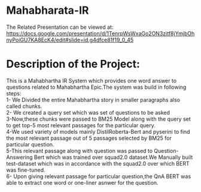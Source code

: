 # Mahabharata-IR
The Related Presentation can be viewed at: 
https://docs.google.com/presentation/d/1TenrpWsWxaGo2ON3zitf8jYmjbOhnyPoiGU7KA8EcK4/edit#slide=id.g4dfce81f19_0_45

# Description of the Project:
This is a Mahabhartha IR System which provides one word answer to questions related to Mahabhartha Epic.The system was build in following steps:<br >
 1- We Divided the entire Mahabhartha story in smaller paragraphs also called chunks.<br >
 2- We created a query set which was set of questions to be asked<br >
 3-Now,these chunks were passed to BM25 Model along with the query set to get top-5 most relevant passages for the particular query.<br >
 4-We used variety of models mainly DistilRoberta-Bert and pyserini to find the most relevant passage out of 5 passages selected by BM25 for particular question.<br >
 5-This relevant passage along with question was passed to Question-Answering Bert which was trained over squad2.0 dataset.We Manually built test-dataset
which was in accordance with the squad2.0 over which BERT was fine-tuned.<br >
 6- Upon giving relevant passage for particular question,the QnA BERT was able to extract one word or one-liner asnwer for the question.
